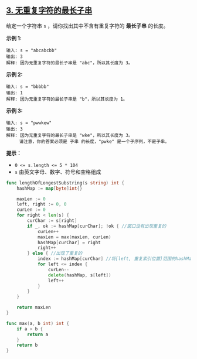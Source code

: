 ## [3. 无重复字符的最长子串](https://leetcode.cn/problems/longest-substring-without-repeating-characters/)

给定一个字符串 `s` ，请你找出其中不含有重复字符的 **最长子串** 的长度。

**示例 1:**

```
输入: s = "abcabcbb"
输出: 3 
解释: 因为无重复字符的最长子串是 "abc"，所以其长度为 3。
```

**示例 2:**

```
输入: s = "bbbbb"
输出: 1
解释: 因为无重复字符的最长子串是 "b"，所以其长度为 1。
```

**示例 3:**

```
输入: s = "pwwkew"
输出: 3
解释: 因为无重复字符的最长子串是 "wke"，所以其长度为 3。
     请注意，你的答案必须是 子串 的长度，"pwke" 是一个子序列，不是子串。
```

**提示：**

- `0 <= s.length <= 5 * 104`
- `s` 由英文字母、数字、符号和空格组成

```go
func lengthOfLongestSubstring(s string) int {
    hashMap := map[byte]int{}

    maxLen := 0
    left, right := 0, 0
    curLen := 0
    for right < len(s) {
        curChar := s[right]
        if _, ok := hashMap[curChar]; !ok { //窗口没有出现重复的
            curLen++
            maxLen = max(maxLen, curLen)
            hashMap[curChar] = right
            right++
        } else { //出现了重复的
            index := hashMap[curChar] //将[left, 重复索引位置]范围的hashMap字符都删除了
            for left <= index {
                curLen--
                delete(hashMap, s[left])
                left++
            }
        }
    }

    return maxLen
}

func max(a, b int) int {
    if a > b {
        return a
    }
    return b
}
```

